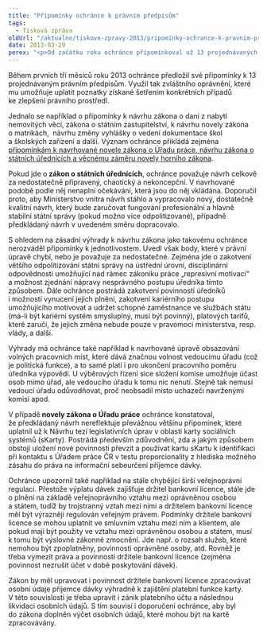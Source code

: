 ```yaml
---
title: "Připomínky ochránce k právním předpisům"
tags:
  - Tisková zpráva
oldUrl: "/aktualne/tiskove-zpravy-2013/pripominky-ochrance-k-pravnim-predpisum"
date: 2013-03-29
perex: "<p>Od začátku roku ochránce připomínkoval už 13 projednávaných právních předpisů, jejichž obsah se dotýká problémů, s nimiž se v rámci své činnosti setkává. Využil tak zvláštní oprávnění, které mu umožňuje tímto způvostem přispívat ke zlepšení právního prostředí.</p>"
---
```


<!-- imported from the old website -->

<p>Během prvních tří měsíců roku 2013 ochránce předložil své připomínky k 13 projednávaným právním předpisům. Využil tak zvláštního oprávnění, které mu umožňuje uplatit poznatky získané šetřením konkrétních případů ke zlepšení právního prostředí.</p><p>Jednalo se například o připomínky k návrhu zákona o dani z nabytí nemovitých věcí, zákona o státním zastupitelství, k návrhu novely zákona o matrikách,  návrhu změny vyhlášky o vedení dokumentace škol a školských zařízení a další. Význam ochránce přikládá zejména <a href="https://www.ochrance.cz/zvlastni-opravneni/pripominky-k-zakonum/">připomínkám k navrhované novele zákona o Úřadu práce, návrhu zákona o státních úřednících a věcnému záměru novely horního zákona</a>.</p><p>Pokud jde o<strong> zákon o státních úřednících</strong>, ochránce považuje návrh celkově za nedostatečně připravený, chaotický a nekoncepční. V navrhované podobě podle něj nenaplní očekávání, která jsou do něj vkládána. Doporučil proto, aby Ministerstvo vnitra návrh stáhlo a vypracovalo nový, dostatečně kvalitní návrh, který bude zaručovat fungování profesionální a hlavně stabilní státní správy (pokud možno více odpolitizované), případně předkládaný návrh v uvedeném směru dopracovalo.</p><p>S ohledem na zásadní výhrady k návrhu zákona jako takovému ochránce nerozváděl připomínky k jednotlivostem. Uvedl však body, které v právní úpravě chybí, nebo je považuje za nedostatečné. Zejména jde o zakotvení většího odpolitizování státní správy na ústřední úrovni, disciplinární odpovědnosti umožňující nad rámec zákoníku práce „represivní motivaci“ a možnost zjednání nápravy nesprávného postupu úředníka tímto způsobem. Dále ochránce postrádá zakotvení povinností úředníků i možností vynucení jejich plnění, zakotvení kariérního postupu umožňujícího motivovat a udržet schopné zaměstnance ve službách státu (má-li být kariérní systém smysluplný, musí být povinný), platových tarifů, které zaručí, že jejich změna nebude pouze v pravomoci ministerstva, resp. vlády, a další.</p><p>Výhrady má ochránce také například k navrhované úpravě obsazování volných pracovních míst, které dává značnou volnost vedoucímu úřadu (což je politická funkce), a to samé platí i pro ukončení pracovního poměru úředníka výpovědí. U výběrových řízení sice složení komise umožňuje účast osob mimo úřad, ale vedoucího úřadu k tomu nic nenutí. Stejně tak nemusí vedoucí úřadu odůvodňovat, proč neobsadil místo uchazeči navrženými komisí apod.</p><p>V případě<strong> novely zákona o Úřadu práce</strong> ochránce konstatoval, že předkládaný návrh nereflektuje převážnou většinu připomínek, které uplatnil už k Návrhu tezí legislativních úprav v oblasti karty sociálních systémů (sKarty). Postrádá především zdůvodnění, zda a jakým způsobem obstojí uložení nové povinnosti převzít a používat kartu sKartu k identifikaci při kontaktu s Úřadem práce ČR v testu proporcionality z hlediska možného zásahu do práva na informační sebeurčení příjemce dávky. </p><p>Ochránce upozornil také například na stále chybějící širší veřejnoprávní regulaci. Přestože výplatu dávek zajišťuje držitel bankovní licence, stále jde o plnění na základě veřejnoprávního vztahu mezi oprávněnou osobou a státem, tudíž by trojstranný vztah mezi nimi a držitelem bankovní licence měl být výrazněji regulován veřejným právem. Podmínky držitele bankovní licence se mohou uplatnit ve smluvním vztahu mezi ním a klientem, ale pokud mají být použity ve vztahu mezi oprávněnou osobou a státem, musí k tomu být výslovné zákonné zmocnění. Jde např. o rozsah služeb, které nemohou být zpoplatněny, povinnosti oprávněné osoby, atd. Rovněž je třeba vymezit práva a povinnosti držitele bankovní licence (zejména povinnost nezrušit účet v době poskytování dávek). </p><p>Zákon by měl upravovat i povinnost držitele bankovní licence zpracovávat osobní údaje příjemce dávky výhradně k zajištění platební funkce karty. V této souvislosti je třeba upravit i zánik platebního účtu a následnou likvidaci osobních údajů. S tím souvisí i doporučení ochránce, aby byl do zákona doplněn výčet osobních údajů, které mohou být na kartě zpracovávány. </p>
